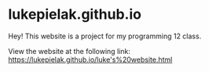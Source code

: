# lukepielak.github.io

Hey! This website is a project for my programming 12 class.

View the website at the following link: https://lukepielak.github.io/luke's%20website.html
